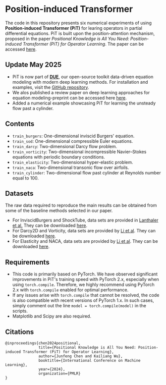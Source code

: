 # Position-induced Transformer

The code in this repository presents six numerical experiments of using **Position-induced Transformer (PiT)** for learing operators in partial differential equations. PiT is built upon the position-attention mechanism, proposed in the paper *Positional Knowledge is All You Need: Position-induced Transformer (PiT) for Operator Learning*. The paper can be accessed <a href="https://www.alphaxiv.org/pdf/2405.09285">here</a>.

## Update May 2025
- PiT is now part of **<a href="https://github.com/AI4Equations/due">DUE</a>**, our open-source toolkit data-driven equation modeling with modern deep learning methods. For installation and examples, visit the <a href="https://arxiv.org/pdf/2405.09285">GitHub repository</a>. 
- We alos published a review paper on deep learning approaches for equation modeling-preprint can be accessed here <a href="https://www.alphaxiv.org/abs/2504.10373">here</a>.
- Added a numerical example showcasing PiT for learning the unsteady flow past a cylinder.
## Contents
- `train_burgers`: One-dimensional inviscid Burgers' equation.
- `train_sod`: One-dimensional compressible Euler equations.
- `train_darcy`: Two-dimensional Darcy flow problem.
- `train_vorticity`: Two-dimensional incompressible Navier&ndash;Stokes equations with periodic boundary conditions.
- `train_elasticity`: Two-dimensional hyper-elastic problem.
- `train_naca`: Two-dimensional transonic flow over airfoils.
- `train_cylinder`: Two-dimensional flow past cylinder at Reynolds number equal to 100.

## Datasets
The raw data required to reproduce the main results can be obtained from some of the baseline methods selected in our paper.
- For InviscidBurgers and ShockTube, data sets are provided in <a href="https://openreview.net/pdf?id=CrfhZAsJDsZ">Lanthaler et al.</a> They can be downloaded <a href="https://zenodo.org/records/7118642">here</a>.
- For Darcy2D and Vorticity, data sets are provided by <a href="https://openreview.net/pdf?id=c8P9NQVtmnO">Li et al</a>. They can be downloaded <a href="https://drive.google.com/drive/folders/1UnbQh2WWc6knEHbLn-ZaXrKUZhp7pjt-">here</a>.
- For Elasticity and NACA, data sets are provided by <a href="https://www.jmlr.org/papers/volume24/23-0064/23-0064.pdf">Li et al</a>. They can be downloaded <a href="https://drive.google.com/drive/folders/1YBuaoTdOSr_qzaow-G-iwvbUI7fiUzu8">here</a>.

## Requirements
- This code is primarily based on PyTorch. We have observed significant improvements in PiT's training speed with PyTorch 2.x, especially when using `torch.compile`. Therefore, we highly recommend using PyTorch 2.x with `torch.compile` enabled for optimal performance.
- If any issues arise with `torch.compile` that cannot be resolved, the code is also compatible with recent versions of PyTorch 1.x. In such cases, simply comment out the line `model = torch.compile(model)` in the scripts.
- Matplotlib and Scipy are also required.

## Citations
```
@inproceedings{chen2024positional,
               title={Positional Knowledge is All You Need: Position-induced Transformer (PiT) for Operator Learning},
               author={Junfeng Chen and Kailiang Wu},
               booktitle={International Conference on Machine Learning},
               year={2024},
               organization={PMLR}
}
```
